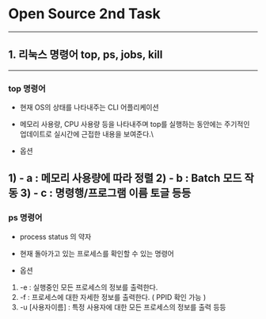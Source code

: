 # Open Source 2nd Task 
---
## 1. 리눅스 명령어 top, ps, jobs, kill
---
### top 명령어

* 현재 OS의 상태를 나타내주는 CLI 어플리케이션

* 메모리 사용량, CPU 사용량 등을 나타내주며 top를 실행하는 동안에는 주기적인 업데이트로 실시간에 근접한 내용을 보여준다.\

* 옵션

1) - a : 메모리 사용량에 따라 정렬
2) - b : Batch 모드 작동
3) - c : 명령행/프로그램 이름 토글
등등
---
### ps 명령어

* process status 의 약자

* 현재 돌아가고 있는 프로세스를 확인할 수 있는 명령어

* 옵션

1) -e : 실행중인 모든 프로세스의 정보를 출력한다.
2) -f : 프로세스에 대한 자세한 정보를 출력한다. ( PPID 확인 가능 )
3) -u [사용자이름] : 특정 사용자에 대한 모든 프로세스의 정보를 출력
등등
